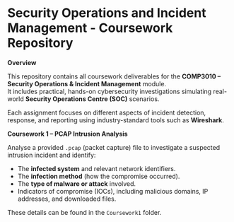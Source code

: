 # Security Operations and Incident Management - Coursework Repository

**Overview**

This repository contains all coursework deliverables for the **COMP3010 – Security Operations & Incident Management** module.  
It includes practical, hands-on cybersecurity investigations simulating real-world **Security Operations Centre (SOC)** scenarios.

Each assignment focuses on different aspects of incident detection, response, and reporting using industry-standard tools such as **Wireshark**.

**Coursework 1 – PCAP Intrusion Analysis**

Analyse a provided `.pcap` (packet capture) file to investigate a suspected intrusion incident and identify:  
- The **infected system** and relevant network identifiers.
- The **infection method** (how the compromise occurred).
- The **type of malware or attack** involved.
- Indicators of compromise (IOCs), including malicious domains, IP addresses, and downloaded files.


These details can be found in the `Coursework1` folder.

